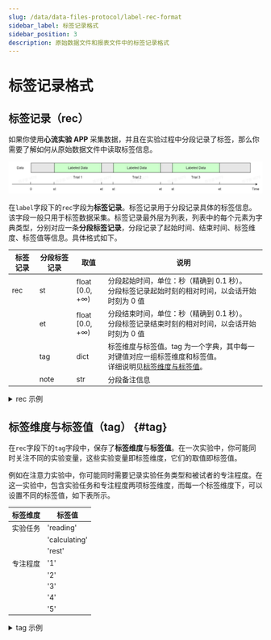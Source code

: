 ```yaml
---
slug: /data/data-files-protocol/label-rec-format
sidebar_label: 标签记录格式
sidebar_position: 3
description: 原始数据文件和报表文件中的标签记录格式
---
```


# 标签记录格式

## 标签记录（rec）

如果你使用**心流实验 APP** 采集数据，并且在实验过程中分段记录了标签，那么你需要了解如何从原始数据文件中读取标签信息。

![分段标签记录](./image/data-section-labeling.jpg)

在`label`字段下的`rec`字段为**标签记录**。标签记录用于分段记录具体的标签信息。该字段一般只用于标签数据采集。标签记录最外层为列表，列表中的每个元素为字典类型，分别对应一条**分段标签记录**，分段记录了起始时间、结束时间、标签维度、标签值等信息。具体格式如下。

标签记录 | 分段标签记录 | 取值 | 说明 |
| --- | --- | --- | --- |
| rec | st | float<br/>[0.0, +∞) | 分段起始时间，单位：秒（精确到 0.1 秒）。<br/>分段标签记录起始时刻的相对时间，以会话开始时刻为 0 值 |
|  | et | float<br/>[0.0, +∞) | 分段结束时间，单位：秒（精确到 0.1 秒）。<br/>分段标签记录结束时刻的相对时间，以会话开始时刻为 0 值 |
|  | tag | dict | 标签维度与标签值。tag 为一个字典，其中每一对键值对应一组标签维度和标签值。<br/>详细说明见[标签维度与标签值](#tag)。 |
|  | note | str | 分段备注信息 |

<details>
<summary>rec 示例</summary>

如果在某次实验中，你进行了三项任务，并为每项任务添加了分段标签，则`rec`字段的列表中将会包含 3 个字典，分别记录了每一个分段标签。

```json
"rec": [                                    // 标签记录
        // 第一段分段标签记录
        {                                   // 分段标签记录
            "st": 0.0,                      // 分段起始时间
            "et": 180.6,                    // 分段结束时间
            "tag": {                        // 标签维度与标签值
                "attention": 5,             // 专注程度：5
                "task": "reading"           // 实验任务：阅读
            },
            "note": ["被试眨眼频繁"]         // 分段备注信息
        },
        // 第二段分段标签记录
        {                                   // 分段标签记录
            "st": 200.4,                    // 分段起始时间
            "et": 372.0,                    // 分段结束时间
            "tag": {                        // 标签维度与标签值
                "attention": 4,             // 专注程度：4
                "task": "calculating"       // 实验任务：计算
            },
            "note": ["没有备注信息"]         // 分段备注信息
        },
        // 第三段分段标签记录
        {                                   // 分段标签记录
            "st": 478.8,                    // 分段起始时间
            "et": 581.4,                    // 分段结束时间
            "tag": {                        // 标签维度与标签值
                "attention": 1,             // 专注程度：1
                "task": "rest"              // 实验任务：休息
            },
            "note": []                      // 分段备注信息
        }
]
```

</details>

## 标签维度与标签值（tag） {#tag}

在`rec`字段下的`tag`字段中，保存了**标签维度**与**标签值**。在一次实验中，你可能同时关注不同的实验变量，这些实验变量即标签维度，它们的取值即标签值。

例如在注意力实验中，你可能同时需要记录实验任务类型和被试者的专注程度。在这一实验中，包含实验任务和专注程度两项标签维度，而每一个标签维度下，可以设置不同的标签值，如下表所示。

| 标签维度 | 标签值 |
| --- | --- |
| 实验任务 | 'reading' |
|  | 'calculating' |
|  | 'rest' |
| 专注程度 | '1' |
|  | '2' |
|  | '3' |
|  | '4' |
|  | '5' |

<details>
<summary>tag 示例</summary>

如果在实验中，你为某一个数据片段添加了这样的标签：实验任务为`reading`；专注程度为`5`，则在数据文件中的`tag`字段将呈现如下的信息。

```json
"tag": {                        // 标签维度与标签值
            "attention": "5",   // 专注程度：5
            "task": "reading"   // 实验任务：阅读
        },
```

</details>
